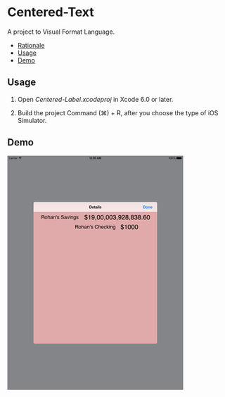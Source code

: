 Centered-Text
=======

A project to Visual Format Language.

- [Rationale](#rationale)
- [Usage](#usage)
- [Demo](#demo)

## Usage

1) Open *Centered-Label.xcodeproj* in Xcode 6.0 or later.

2) Build the project Command (⌘) + R, after you choose the type of iOS Simulator.


## Demo
![Screenshot](https://github.com/rohanaurora/Centered-Label/blob/master/Centered-Label/Centered-Label/Demo.png)

